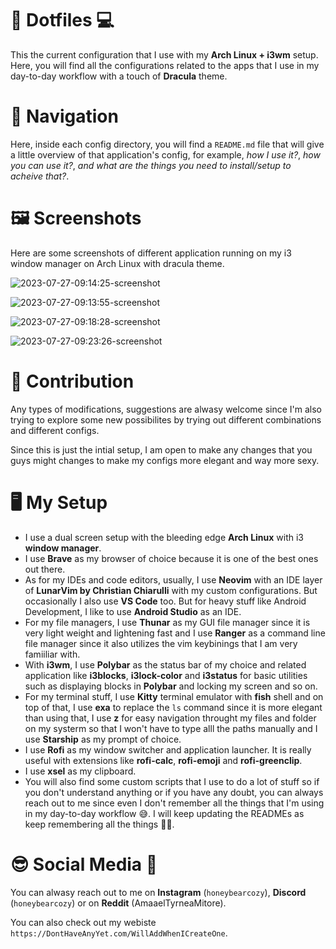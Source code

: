 # 💫 Dotfiles 💻

This the current configuration that I use with my **Arch Linux + i3wm** setup. Here, you will find all the configurations related to the apps that I use in my day-to-day workflow with a touch of **Dracula** theme.

# 👀 Navigation

Here, inside each config directory, you will find a  `README.md` file that will give a little overview of that application's config, for example, *how I use it?*, *how you can use it?*, *and what are the things you need to install/setup to acheive that?*.

# 🖼️ Screenshots

Here are some screenshots of different application running on my i3 window manager on Arch Linux with dracula theme.

![2023-07-27-09:14:25-screenshot](https://github.com/AmaaelTyrneaMitore/DotFiles/assets/96770927/ed77f34b-f1c7-4697-a717-e3fafa7f92dd)

![2023-07-27-09:13:55-screenshot](https://github.com/AmaaelTyrneaMitore/DotFiles/assets/96770927/9ffaa7de-c970-4414-a838-139ce61c377f)

![2023-07-27-09:18:28-screenshot](https://github.com/AmaaelTyrneaMitore/DotFiles/assets/96770927/d07de938-64a8-4b9d-b264-2f5ed5dd1c6d)

![2023-07-27-09:23:26-screenshot](https://github.com/AmaaelTyrneaMitore/DotFiles/assets/96770927/92d0078f-b39d-4e89-9801-2dba74bd2f01)


# 💖 Contribution

Any types of modifications, suggestions are alwasy welcome since I'm also trying to explore some new possibilites by trying out different combinations and different configs. 

Since this is just the intial setup, I am open to make any changes that you guys might changes to make my configs more elegant and way more sexy.

# 🖥️ My Setup

- I use a dual screen setup with the bleeding edge **Arch Linux** with  i3 **window manager**. 
-  I use **Brave** as my browser of choice because it is one of the best ones out there.
- As for my IDEs and code editors, usually, I use **Neovim** with an IDE layer of **LunarVim by Christian Chiarulli** with my custom configurations. But occasionally I also use **VS Code** too. But for heavy stuff like Android Development, I like to use **Android Studio** as an IDE.
- For my file managers, I use **Thunar** as my GUI file manager since it is very light weight and lightening fast and I use **Ranger** as a command line file manager since it also utilizes the vim keybinings that I am very famiiliar with. 
- With **i3wm**, I use **Polybar** as the status bar of my choice and related application like **i3blocks**, **i3lock-color** and **i3status** for basic utilities such as displaying blocks in **Polybar** and locking  my screen and so on.
- For my terminal stuff, I use **Kitty** terminal emulator with **fish** shell and on top of that, I use **exa** to replace the `ls` command since it is more elegant than using that, I use **z** for easy navigation throught my files and folder on my systerm so that I won't have to type alll the paths manually and I use **Starship** as my prompt of choice.
- I use **Rofi** as my window switcher and application launcher. It is really useful with extensions like **rofi-calc**, **rofi-emoji** and **rofi-greenclip**.
- I use **xsel** as my clipboard.
- You will also find some custom scripts that I use to do a lot of stuff so if you don't understand anything or if you have any doubt, you can always reach out to me since even I don't remember all the things that I'm using in my day-to-day workflow 😅. I will keep updating the READMEs as keep remembering all the things 👍🏻.

# 😎 Social Media 🌟

You can alwasy reach out to me on **Instagram** (`honeybearcozy`), **Discord** (`honeybearcozy`) or on **Reddit** (AmaaelTyrneaMitore). 

You can also check out my webiste `https://DontHaveAnyYet.com/WillAddWhenICreateOne`.


